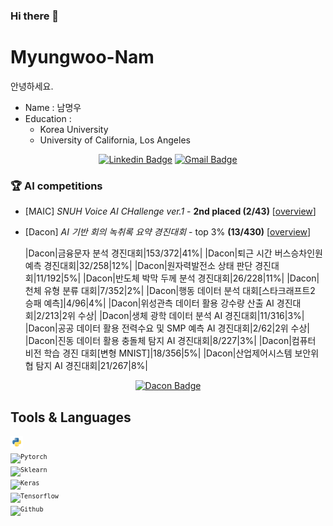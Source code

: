 ### Hi there 👋

# Myungwoo-Nam


안녕하세요.

- Name : 남명우
- Education : 
   - Korea University
   - University of California, Los Angeles


<div align=center>
   
   [![Linkedin Badge](https://img.shields.io/badge/-LinkedIn-blue?style=flat-square&logo=Linkedin&logoColor=white&link=https://www.linkedin.com/in/myungwoo-nam-6523a5157/)](https://www.linkedin.com/in/myungwoo-nam-6523a5157/) 
[![Gmail Badge](https://img.shields.io/badge/Gmail-d14836?style=flat-square&logo=Gmail&logoColor=white&link=mailto:affjljoo3581@gmail.com)](mailto:myungwoo0221@gmail.com)
</div>



### 🏆 AI competitions
- [MAIC] *SNUH Voice AI CHallenge ver.1* - **2nd placed (2/43)** [[overview](https://maic.or.kr/competitions/10/infomation)]

- [Dacon]  *AI 기반 회의 녹취록 요약 경진대회* - top 3% **(13/430)** [[overview](https://dacon.io/competitions/official/235813/overview/description)]

  |Dacon|금융문자 분석 경진대회|153/372|41%|
  |Dacon|퇴근 시간 버스승차인원 예측 경진대회|32/258|12%|
  |Dacon|원자력발전소 상태 판단 경진대회|11/192|5%|
  |Dacon|반도체 박막 두께 분석 경진대회|26/228|11%|
  |Dacon|천체 유형 분류 대회|7/352|2%|
  |Dacon|행동 데이터 분석 대회[스타크래프트2 승패 예측]|4/96|4%|
  |Dacon|위성관측 데이터 활용 강수량 산출 AI 경진대회|2/213|2위 수상|
  |Dacon|생체 광학 데이터 분석 AI 경진대회|11/316|3%|
  |Dacon|공공 데이터 활용 전력수요 및 SMP 예측 AI 경진대회|2/62|2위 수상|
  |Dacon|진동 데이터 활용 충돌체 탐지 AI 경진대회|8/227|3%|
  |Dacon|컴퓨터 비전 학습 경진 대회[변형 MNIST]|18/356|5%|
  |Dacon|산업제어시스템 보안위협 탐지 AI 경진대회|21/267|8%|


<div align=center>

   [![Dacon Badge](https://img.shields.io/badge/-Dacon-blue?style=flat-square&logo=dacon&logoColor=white&link=https://dacon.io/myprofile/230684/competition/)](https://dacon.io/myprofile/230684/competition/)

</div>


## Tools & Languages
<code><img title="Python" height="20" src="https://raw.githubusercontent.com/github/explore/80688e429a7d4ef2fca1e82350fe8e3517d3494d/topics/python/python.png">
<code><img title="Pytorch" height="20" src="https://user-images.githubusercontent.com/41610472/166423517-70eeb6b7-522d-42cb-8588-0df9f9277e18.png"></code>
<code><img title="Sklearn" height="20" src="https://user-images.githubusercontent.com/41610472/166423579-d4a2d7db-63f5-444e-8a69-92992f1b0aa2.png"></code>
<code><img title="Keras" height="20" src="https://user-images.githubusercontent.com/41610472/166423739-5f3c7a8c-e99e-42cc-94b4-4e9e3d3e7657.png"></code>
<code><img title="Tensorflow" height="20" src="https://user-images.githubusercontent.com/41610472/166423785-7cf78608-ba49-4b36-9167-7726da0ba86c.png"></code>
<code><img title="Github" height="20" src="https://user-images.githubusercontent.com/41610472/166423952-0ffecc44-a432-48b2-adb6-32ce14999153.png"></code>
   

